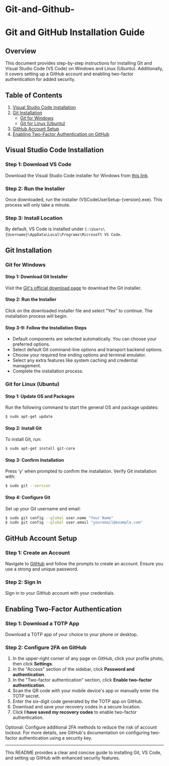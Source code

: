 # Git-and-Github-

# Git and GitHub Installation Guide

## Overview

This document provides step-by-step instructions for installing Git and Visual Studio Code (VS Code) on Windows and Linux (Ubuntu). Additionally, it covers setting up a GitHub account and enabling two-factor authentication for added security.

## Table of Contents

1. [Visual Studio Code Installation](#vscode-installation)
2. [Git Installation](#git-installation)
   - [Git for Windows](#git-for-windows)
   - [Git for Linux (Ubuntu)](#git-for-linux-ubuntu)
3. [GitHub Account Setup](#github-account-setup)
4. [Enabling Two-Factor Authentication on GitHub](#enabling-two-factor-authentication)

## Visual Studio Code Installation

### Step 1: Download VS Code

Download the Visual Studio Code installer for Windows from [this link](https://code.visualstudio.com/docs/setup/windows).

### Step 2: Run the Installer

Once downloaded, run the installer (VSCodeUserSetup-{version}.exe). This process will only take a minute.

### Step 3: Install Location

By default, VS Code is installed under `C:\Users\{Username}\AppData\Local\Programs\Microsoft VS Code`.

## Git Installation

### Git for Windows

#### Step 1: Download Git Installer

Visit the [Git's official download page](https://git-scm.com/downloads) to download the Git installer.

#### Step 2: Run the Installer

Click on the downloaded installer file and select "Yes" to continue. The installation process will begin.

#### Step 3-9: Follow the Installation Steps

- Default components are selected automatically. You can choose your preferred options.
- Select default Git command-line options and transport backend options.
- Choose your required line ending options and terminal emulator.
- Select any extra features like system caching and credential management.
- Complete the installation process.

### Git for Linux (Ubuntu)

#### Step 1: Update OS and Packages

Run the following command to start the general OS and package updates:
```sh
$ sudo apt-get update
```

#### Step 2: Install Git

To install Git, run:
```sh
$ sudo apt-get install git-core
```

#### Step 3: Confirm Installation

Press 'y' when prompted to confirm the installation. Verify Git installation with:
```sh
$ sudo git --version
```

#### Step 4: Configure Git

Set up your Git username and email:
```sh
$ sudo git config --global user.name "Your Name"
$ sudo git config --global user.email "youremail@example.com"
```

## GitHub Account Setup

### Step 1: Create an Account

Navigate to [GitHub](https://github.com/) and follow the prompts to create an account. Ensure you use a strong and unique password.

### Step 2: Sign In

Sign in to your GitHub account with your credentials.

## Enabling Two-Factor Authentication

### Step 1: Download a TOTP App

Download a TOTP app of your choice to your phone or desktop.

### Step 2: Configure 2FA on GitHub

1. In the upper-right corner of any page on GitHub, click your profile photo, then click **Settings**.
2. In the "Access" section of the sidebar, click **Password and authentication**.
3. In the "Two-factor authentication" section, click **Enable two-factor authentication**.
4. Scan the QR code with your mobile device's app or manually enter the TOTP secret.
5. Enter the six-digit code generated by the TOTP app on GitHub.
6. Download and save your recovery codes in a secure location.
7. Click **I have saved my recovery codes** to enable two-factor authentication.

Optional: Configure additional 2FA methods to reduce the risk of account lockout. For more details, see GitHub's documentation on configuring two-factor authentication using a security key.

---

This README provides a clear and concise guide to installing Git, VS Code, and setting up GitHub with enhanced security features.

